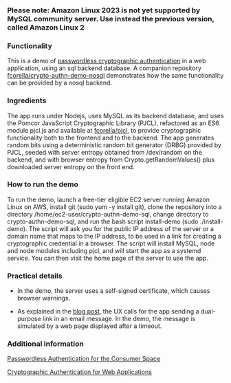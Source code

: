 ### Please note: Amazon Linux 2023 is not yet supported by MySQL community server.  Use instead the previous version, called Amazon Linux 2

### Functionality

This is a demo of [passwordless cryptographic
authentication](https://pomcor.com/2022/07/19/passwordless-authentication-for-the-consumer-space/)
in a web application, using an sql backend database.  A companion
repository
[fcorella/crypto-authn-demo-nosql](https://github.com/fcorella/crypto-authn-demo-nosql.git)
demonstrates how the same functionality can be provided by a nosql
backend.

### Ingredients

The app runs under Nodejs, uses MySQL as its backend database, and
uses the Pomcor JavaScript Cryptographic Library (PJCL), refactored as
an ES6 module pjcl.js and available at
[fcorella/pjcl](https://github.com/fcorella/pjcl.git), to
provide cryptographic functionality both to the frontend and to the
backend.  The app generates random bits using a deterministic random
bit generator (DRBG) provided by PJCL, seeded with server entropy
obtained from /dev/random on the backend, and with browser entropy
from Crypto.getRandomValues() plus downloaded server entropy on the
front end.

### How to run the demo

To run the demo, launch a free-tier eligible EC2 server running
Amazon Linux on AWS, install git (sudo yum -y install git),
clone the repository into a directory
/home/ec2-user/crypto-authn-demo-sql, change directory to
crypto-authn-demo-sql, and run the bash script install-demo (sudo ./install-demo).
The script will ask you for the public IP address of the server or a
domain name that maps to the IP address, to be used in a link for
creating a cryptographic credential in a browser.  The script will
install MySQL, node and node modules including pjcl, and will start
the app as a systemd service.  You can then visit the home page of the
server to use the app.

### Practical details

- In the demo, the server uses a self-signed certificate, which causes browser warnings.

- As explained in the [blog
post](https://pomcor.com/2022/07/19/passwordless-authentication-for-the-consumer-space/),
the UX calls for the app sending a dual-purpose link in an email
message.  In the demo, the message is simulated by a web page
displayed after a timeout.

### Additional information

[Passwordless Authentication for the Consumer Space](https://pomcor.com/2022/07/19/passwordless-authentication-for-the-consumer-space/)

[Cryptographic Authentication for Web Applications](https://pomcor.com/cryptographic-authentication/)
